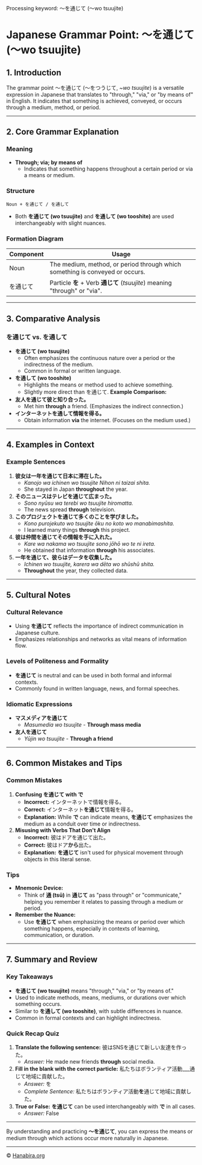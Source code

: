 Processing keyword: ～を通じて (〜wo tsuujite)
# Japanese Grammar Point: ～を通じて (〜wo tsuujite)

## 1. Introduction
The grammar point ～を通じて (〜をつうじて, *~wo tsuujite*) is a versatile expression in Japanese that translates to "through," "via," or "by means of" in English. It indicates that something is achieved, conveyed, or occurs through a medium, method, or period.

---
## 2. Core Grammar Explanation
### Meaning
- **Through; via; by means of**
  - Indicates that something happens throughout a certain period or via a means or medium.
### Structure
```plaintext
Noun + を通じて / を通して
```
- Both **を通じて (wo tsuujite)** and **を通して (wo tooshite)** are used interchangeably with slight nuances.
### Formation Diagram
| **Component** |                                                              **Usage**                                                              |
|---------------|------------------------------------------------------------------------------------------------------------------------------------|
|     Noun      | The medium, method, or period through which something is conveyed or occurs.                                                       |
|  を通じて     | Particle **を** + Verb **通じて** (*tsuujite*) meaning "through" or "via".                                                             |
---
## 3. Comparative Analysis
### を通じて vs. を通して
- **を通じて (wo tsuujite)**
  - Often emphasizes the continuous nature over a period or the indirectness of the medium.
  - Common in formal or written language.
- **を通して (wo tooshite)**
  - Highlights the means or method used to achieve something.
  - Slightly more direct than を通じて.
**Example Comparison:**
- **友人を通じて彼と知り合った。**
  - Met him **through** a friend. (Emphasizes the indirect connection.)
- **インターネットを通して情報を得る。**
  - Obtain information **via** the internet. (Focuses on the medium used.)
---
## 4. Examples in Context
### Example Sentences
1. **彼女は一年を通じて日本に滞在した。**
   - *Kanojo wa ichinen wo tsuujite Nihon ni taizai shita.*
   - She stayed in Japan **throughout** the year.
2. **そのニュースはテレビを通じて広まった。**
   - *Sono nyūsu wa terebi wo tsuujite hiromatta.*
   - The news spread **through** television.
3. **このプロジェクトを通じて多くのことを学びました。**
   - *Kono purojekuto wo tsuujite ōku no koto wo manabimashita.*
   - I learned many things **through** this project.
4. **彼は仲間を通じてその情報を手に入れた。**
   - *Kare wa nakama wo tsuujite sono jōhō wo te ni ireta.*
   - He obtained that information **through** his associates.
5. **一年を通じて、彼らはデータを収集した。**
   - *Ichinen wo tsuujite, karera wa dēta wo shūshū shita.*
   - **Throughout** the year, they collected data.
---
## 5. Cultural Notes
### Cultural Relevance
- Using **を通じて** reflects the importance of indirect communication in Japanese culture.
- Emphasizes relationships and networks as vital means of information flow.
### Levels of Politeness and Formality
- **を通じて** is neutral and can be used in both formal and informal contexts.
- Commonly found in written language, news, and formal speeches.
### Idiomatic Expressions
- **マスメディアを通じて**
  - *Masumedia wo tsuujite* - **Through mass media**
- **友人を通じて**
  - *Yūjin wo tsuujite* - **Through a friend**
---
## 6. Common Mistakes and Tips
### Common Mistakes
1. **Confusing を通じて with で**
   - **Incorrect:** インターネットで情報を得る。
   - **Correct:** インターネット**を通じて**情報を得る。
   - **Explanation:** While **で** can indicate means, **を通じて** emphasizes the medium as a conduit over time or indirectness.
2. **Misusing with Verbs That Don't Align**
   - **Incorrect:** 彼はドアを通じて出た。
   - **Correct:** 彼はドア**から**出た。
   - **Explanation:** **を通じて** isn't used for physical movement through objects in this literal sense.
### Tips
- **Mnemonic Device:**
  - Think of **通 (tsū)** in **通じて** as "pass through" or "communicate," helping you remember it relates to passing through a medium or period.
- **Remember the Nuance:**
  - Use **を通じて** when emphasizing the means or period over which something happens, especially in contexts of learning, communication, or duration.
---
## 7. Summary and Review
### Key Takeaways
- **を通じて (wo tsuujite)** means "through," "via," or "by means of."
- Used to indicate methods, means, mediums, or durations over which something occurs.
- Similar to **を通して (wo tooshite)**, with subtle differences in nuance.
- Common in formal contexts and can highlight indirectness.
### Quick Recap Quiz
1. **Translate the following sentence:**
   彼はSNSを通じて新しい友達を作った。
   - *Answer:* He made new friends **through** social media.
2. **Fill in the blank with the correct particle:**
   私たちはボランティア活動___通じて地域に貢献した。
   - *Answer:* を
   - *Complete Sentence:* 私たちはボランティア活動**を**通じて地域に貢献した。
3. **True or False:**
   **を通じて** can be used interchangeably with **で** in all cases.
   - *Answer:* False
---
By understanding and practicing **～を通じて**, you can express the means or medium through which actions occur more naturally in Japanese.


---

© [Hanabira.org](https://hanabira.org)
